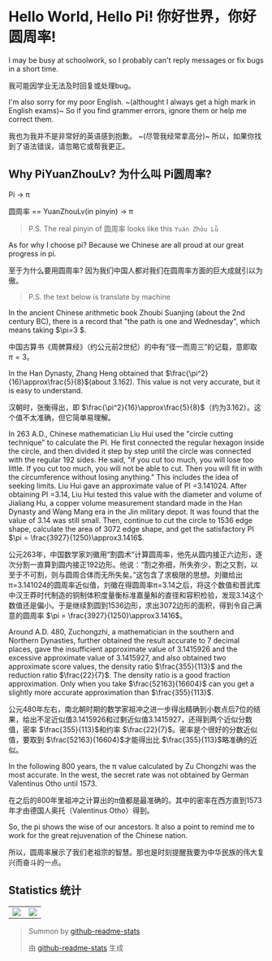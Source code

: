 # Hello World, Hello Pi! 你好世界，你好圆周率!

I may be busy at schoolwork, so I probably can't reply messages or fix bugs in a short time.

我可能因学业无法及时回复或处理bug。

I'm also sorry for my poor English. ~(althought I always get a high mark in English exams)~ So if you find grammer errors, ignore them or help me correct them.

我也为我并不是非常好的英语感到抱歉。 ~(尽管我经常拿高分)~ 所以，如果你找到了语法错误，请忽略它或帮我更正。

## Why PiYuanZhouLv? 为什么叫 Pi圆周率?

Pi -> π

圆周率 == YuanZhouLv(in pinyin) -> π

> P.S. The real pinyin of 圆周率 looks like this `Yuán Zhōu Lǜ`

As for why I choose pi? Because we Chinese are all proud at our great progress in pi.

至于为什么要用圆周率? 因为我们中国人都对我们在圆周率方面的巨大成就引以为傲。

> P.S. the text below is translate by machine

In the ancient Chinese arithmetic book Zhoubi Suanjing (about the 2nd century BC), there is a record that "the path is one and Wednesday", which means taking $\pi=3 $.

中国古算书《周髀算经》（约公元前2世纪）的中有“径一而周三”的记载，意即取 $\pi=3$。

In the Han Dynasty, Zhang Heng obtained that $\frac{\pi^2}{16}\approx\frac{5}{8}$(about 3.162). This value is not very accurate, but it is easy to understand.

汉朝时，张衡得出，即 $\frac{\pi^2}{16}\approx\frac{5}{8}$（约为3.162）。这个值不太准确，但它简单易理解。

In 263 A.D., Chinese mathematician Liu Hui used the "circle cutting technique" to calculate the PI. He first connected the regular hexagon inside the circle, and then divided it step by step until the circle was connected with the regular 192 sides. He said, "if you cut too much, you will lose too little. If you cut too much, you will not be able to cut. Then you will fit in with the circumference without losing anything." This includes the idea of seeking limits. Liu Hui gave an approximate value of PI =3.141024. After obtaining PI =3.14, Liu Hui tested this value with the diameter and volume of Jialiang Hu, a copper volume measurement standard made in the Han Dynasty and Wang Mang era in the Jin military depot. It was found that the value of 3.14 was still small. Then, continue to cut the circle to 1536 edge shape, calculate the area of 3072 edge shape, and get the satisfactory PI $\pi = \frac{3927}{1250}\approx3.1416$.

公元263年，中国数学家刘徽用“割圆术”计算圆周率，他先从圆内接正六边形，逐次分割一直算到圆内接正192边形。他说：“割之弥细，所失弥少，割之又割，以至于不可割，则与圆周合体而无所失矣。”这包含了求极限的思想。刘徽给出π=3.141024的圆周率近似值，刘徽在得圆周率π=3.14之后，将这个数值和晋武库中汉王莽时代制造的铜制体积度量衡标准嘉量斛的直径和容积检验，发现3.14这个数值还是偏小。于是继续割圆到1536边形，求出3072边形的面积，得到令自己满意的圆周率 $\pi = \frac{3927}{1250}\approx3.1416$。

Around A.D. 480, Zuchongzhi, a mathematician in the southern and Northern Dynasties, further obtained the result accurate to 7 decimal places, gave the insufficient approximate value of 3.1415926 and the excessive approximate value of 3.1415927, and also obtained two approximate score values, the density ratio $\frac{355}{113}$ and the reduction ratio $\frac{22}{7}$. The density ratio is a good fraction approximation. Only when you take $\frac{52163}{16604}$ can you get a slightly more accurate approximation than $\frac{355}{113}$.

公元480年左右，南北朝时期的数学家祖冲之进一步得出精确到小数点后7位的结果，给出不足近似值3.1415926和过剩近似值3.1415927，还得到两个近似分数值，密率 $\frac{355}{113}$和约率 $\frac{22}{7}$。密率是个很好的分数近似值，要取到 $\frac{52163}{16604}$才能得出比 $\frac{355}{113}$略准确的近似。 

In the following 800 years, the π value calculated by Zu Chongzhi was the most accurate. In the west, the secret rate was not obtained by German Valentinus Otho until 1573.

在之后的800年里祖冲之计算出的π值都是最准确的。其中的密率在西方直到1573年才由德国人奥托（Valentinus Otho）得到。

So, the pi shows the wise of our ancestors. It also a point to remind me to work for the great rejuvenation of the Chinese nation.

所以，圆周率展示了我们老祖宗的智慧。那也是时刻提醒我要为中华民族的伟大复兴而奋斗的一点。

## Statistics 统计

<table align="center" width="100%" vaglin="middle">
  <tr>
    <td>
      <img src="https://github-readme-stats.vercel.app/api?username=PiYuanZhouLv&show_icons=true&locale=cn&theme=shades-of-purple">
    </td>
    <td>
      <img src="https://github-readme-stats.vercel.app/api/top-langs/?username=PiYuanZhouLv&locale=cn&theme=shades-of-purple">
    </td>
  </tr>
</table>

> Summon by [github-readme-stats](https://github.com/anuraghazra/github-readme-stats)
> 
> 由 [github-readme-stats](https://github.com/anuraghazra/github-readme-stats) 生成
<!--
## Some repo 一些仓库

<table align="center" vaglin="middle">
  <tr>
    <td>
      <a href="https://github.com/PiYuanZhouLv/Brainfuck">
        <img src="https://github-readme-stats.vercel.app/api/pin/?username=PiYuanZhouLv&repo=Brainfuck&theme=shades-of-purple">
      </a>
      <br/>
      <center> Finished 已完成 </center>
    </td>
    <td>
      <a href="https://github.com/PiYuanZhouLv/Enigma">
        <img src="https://github-readme-stats.vercel.app/api/pin/?username=PiYuanZhouLv&repo=Enigma&theme=shades-of-purple">
      </a>
      <br/>
      <center> Finished 已完成 </center>
    </td>
  </tr>
  <tr>
    <td>
      <a href="https://github.com/PiYuanZhouLv/SuiJiChouHao">
        <img src="https://github-readme-stats.vercel.app/api/pin/?username=PiYuanZhouLv&repo=SuiJiChouHao&theme=shades-of-purple">
      </a>
      <br/>
      <center> Making New Version 正在制作新版本 </center>
    </td>
    <td>
      <a href="https://github.com/PiYuanZhouLv/Unusual">
        <img src="https://github-readme-stats.vercel.app/api/pin/?username=PiYuanZhouLv&repo=Unusual&theme=shades-of-purple">
      </a>
      <br/>
      <center> Making First Version 正在制作第一个版本 </center>
    </td>
  </tr>
  <tr>
    <td>
      <a href="https://github.com/PiYuanZhouLv/ZhongKaoDaoJiShi">
        <img src="https://github-readme-stats.vercel.app/api/pin/?username=PiYuanZhouLv&repo=ZhongKaoDaoJiShi&theme=shades-of-purple">
      </a>
      <br/>
      <center> Nearly Finished 几乎完成 </center>
    </td>
    <td>
      <a href="https://github.com/PiYuanZhouLv/Danger-Chat">
        <img src="https://github-readme-stats.vercel.app/api/pin/?username=PiYuanZhouLv&repo=Danger-Chat&theme=shades-of-purple">
      </a>
      <br/>
      <center> Paused Project 暂停项目 </center>
    </td>
  </tr>
  <tr>
    <td>
      <a href="#">
        <img src="https://github-readme-stats.vercel.app/api/pin/?username=PiYuanZhouLv&repo=Coming-Soon&theme=shades-of-purple">
      </a>
      <br/>
      <center> Coming Soon 即将到来 </center>
    </td>
    <td>
      <a href="#">
        <img src="https://github-readme-stats.vercel.app/api/pin/?username=PiYuanZhouLv&repo=Coming-Soon&theme=shades-of-purple">
      </a>
      <br/>
      <center> Coming Soon 即将到来 </center>
    </td>
  </tr>
</table>
-->
